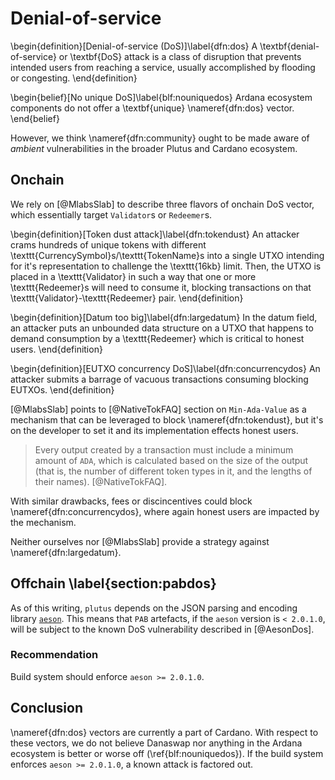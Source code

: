 # Denial-of-service

\begin{definition}[Denial-of-service (DoS)]\label{dfn:dos}
A \textbf{denial-of-service} or \textbf{DoS} attack is a class of disruption that prevents intended users from reaching a service, usually accomplished by flooding or congesting.
\end{definition}

\begin{belief}[No unique DoS]\label{blf:nouniquedos}
Ardana ecosystem components do not offer a \textbf{unique} \nameref{dfn:dos} vector.
\end{belief}

However, we think \nameref{dfn:community} ought to be made aware of _ambient_ vulnerabilities in the broader Plutus and Cardano ecosystem. 

## Onchain

We rely on [@MlabsSlab] to describe three flavors of onchain DoS vector, which essentially target `Validator`s or `Redeemer`s.

\begin{definition}[Token dust attack]\label{dfn:tokendust}
An attacker crams hundreds of unique tokens with different \texttt{CurrencySymbol}s/\texttt{TokenName}s into a single UTXO intending for it's representation to challenge the \texttt{16kb} limit. Then, the UTXO is placed in a \texttt{Validator} in such a way that one or more \texttt{Redeemer}s will need to consume it, blocking transactions on that \texttt{Validator}-\texttt{Redeemer} pair.
\end{definition}

\begin{definition}[Datum too big]\label{dfn:largedatum}
In the datum field, an attacker puts an unbounded data structure on a UTXO that happens to demand consumption by a \texttt{Redeemer} which is critical to honest users. 
\end{definition}

\begin{definition}[EUTXO concurrency DoS]\label{dfn:concurrencydos}
An attacker submits a barrage of vacuous transactions consuming blocking EUTXOs.
\end{definition}

[@MlabsSlab] points to [@NativeTokFAQ] section on `Min-Ada-Value` as a mechanism that can be leveraged to block \nameref{dfn:tokendust}, but it's on the developer to set it and its implementation effects honest users.

> Every output created by a transaction must include a minimum amount of `ADA`, which is calculated based on the size of the output (that is, the number of different token types in it, and the lengths of their names). [@NativeTokFAQ].

With similar drawbacks, fees or discincentives could block \nameref{dfn:concurrencydos}, where again honest users are impacted by the mechanism.

Neither ourselves nor [@MlabsSlab] provide a strategy against \nameref{dfn:largedatum}.

## Offchain \label{section:pabdos}

As of this writing, `plutus` depends on the JSON parsing and encoding library [`aeson`](https://hackage.haskell.org/package/aeson). This means that `PAB` artefacts, if the `aeson` version is `< 2.0.1.0`, will be subject to the known DoS vulnerability described in [@AesonDos]. 

### Recommendation

Build system should enforce `aeson >= 2.0.1.0`.

## Conclusion

\nameref{dfn:dos} vectors are currently a part of Cardano. With respect to these vectors, we do not believe Danaswap nor anything in the Ardana ecosystem is better or worse off (\ref{blf:nouniquedos}). If the build system enforces `aeson >= 2.0.1.0`, a known attack is factored out. 

